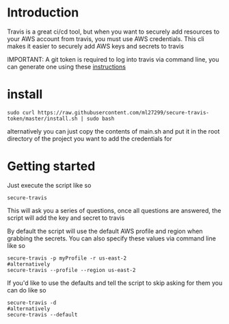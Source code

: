 # Introduction

Travis is a great ci/cd tool, but when you want to securely add resources to your AWS account from travis, you must use AWS credentials. 
This cli makes it easier to securely add AWS keys and secrets to travis

IMPORTANT:
A git token is required to log into travis via command line, you can generate one using these [instructions]( https://help.github.com/en/github/authenticating-to-github/creating-a-personal-access-token-for-the-command-line)

# install
```shell script
sudo curl https://raw.githubusercontent.com/ml27299/secure-travis-token/master/install.sh | sudo bash
```
alternatively you can just copy the contents of main.sh and put it in the root directory of the project you want to add the credentials for

# Getting started
Just execute the script like so
```shell script
secure-travis
```
This will ask you a series of questions, once all questions are answered, the script will add the key and secret to travis

By default the script will use the default AWS profile and region when grabbing the secrets. You can also specify these values via command line like so
```shell script
secure-travis -p myProfile -r us-east-2
#alternatively
secure-travis --profile --region us-east-2
```

If you'd like to use the defaults and tell the script to skip asking for them you can do like so
```shell script
secure-travis -d
#alternatively
secure-travis --default
```